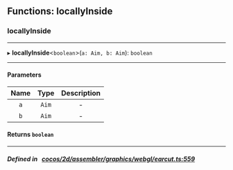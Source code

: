 ## Functions: locallyInside

### locallyInside


___
▸ **locallyInside**<`boolean`\>(`a: Aim, b: Aim`): `boolean`
___


#### Parameters

| Name | Type | Description |
| :------: | :------: | :------: |
| `a` | `Aim` | - |
| `b` | `Aim` | - |

#### Returns `boolean` 
___


##### Defined in &nbsp;   [cocos/2d/assembler/graphics/webgl/earcut.ts:559](https://github.com/cocos-creator/engine/blob/c7bf6b8a9/cocos/2d/assembler/graphics/webgl/earcut.ts#L559)&nbsp;
